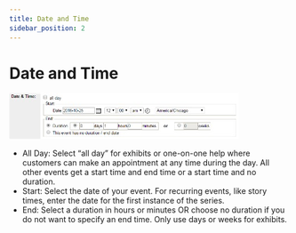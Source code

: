 ```yaml
---
title: Date and Time
sidebar_position: 2
---
```

# Date and Time

![img "date and Time"](../img/date-and-time.jpg)

- All Day: Select “all day” for exhibits or one-on-one help where customers can make an appointment at any time during the day. All other events get a start time and end time or a start time and no duration.
- Start: Select the date of your event. For recurring events, like story times, enter the date for the first instance of the series.
- End: Select a duration in hours or minutes OR choose no duration if you do not want to specify an end time. Only use days or weeks for exhibits.